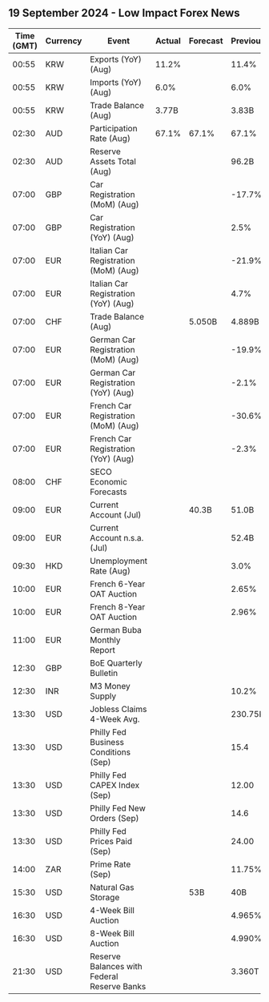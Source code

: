 ## 19 September 2024 - Low Impact Forex News

| Time (GMT) | Currency | Event | Actual | Forecast | Previous |
|------|----------|-------|--------|----------|----------|
| 00:55 | KRW | Exports (YoY) (Aug) | 11.2% |  | 11.4% |
| 00:55 | KRW | Imports (YoY) (Aug) | 6.0% |  | 6.0% |
| 00:55 | KRW | Trade Balance (Aug) | 3.77B |  | 3.83B |
| 02:30 | AUD | Participation Rate (Aug) | 67.1% | 67.1% | 67.1% |
| 02:30 | AUD | Reserve Assets Total (Aug) |  |  | 96.2B |
| 07:00 | GBP | Car Registration (MoM) (Aug) |  |  | -17.7% |
| 07:00 | GBP | Car Registration (YoY) (Aug) |  |  | 2.5% |
| 07:00 | EUR | Italian Car Registration (MoM) (Aug) |  |  | -21.9% |
| 07:00 | EUR | Italian Car Registration (YoY) (Aug) |  |  | 4.7% |
| 07:00 | CHF | Trade Balance (Aug) |  | 5.050B | 4.889B |
| 07:00 | EUR | German Car Registration (MoM) (Aug) |  |  | -19.9% |
| 07:00 | EUR | German Car Registration (YoY) (Aug) |  |  | -2.1% |
| 07:00 | EUR | French Car Registration (MoM) (Aug) |  |  | -30.6% |
| 07:00 | EUR | French Car Registration (YoY) (Aug) |  |  | -2.3% |
| 08:00 | CHF | SECO Economic Forecasts |  |  |  |
| 09:00 | EUR | Current Account (Jul) |  | 40.3B | 51.0B |
| 09:00 | EUR | Current Account n.s.a. (Jul) |  |  | 52.4B |
| 09:30 | HKD | Unemployment Rate (Aug) |  |  | 3.0% |
| 10:00 | EUR | French 6-Year OAT Auction |  |  | 2.65% |
| 10:00 | EUR | French 8-Year OAT Auction |  |  | 2.96% |
| 11:00 | EUR | German Buba Monthly Report |  |  |  |
| 12:30 | GBP | BoE Quarterly Bulletin |  |  |  |
| 12:30 | INR | M3 Money Supply |  |  | 10.2% |
| 13:30 | USD | Jobless Claims 4-Week Avg. |  |  | 230.75K |
| 13:30 | USD | Philly Fed Business Conditions (Sep) |  |  | 15.4 |
| 13:30 | USD | Philly Fed CAPEX Index (Sep) |  |  | 12.00 |
| 13:30 | USD | Philly Fed New Orders (Sep) |  |  | 14.6 |
| 13:30 | USD | Philly Fed Prices Paid (Sep) |  |  | 24.00 |
| 14:00 | ZAR | Prime Rate (Sep) |  |  | 11.75% |
| 15:30 | USD | Natural Gas Storage |  | 53B | 40B |
| 16:30 | USD | 4-Week Bill Auction |  |  | 4.965% |
| 16:30 | USD | 8-Week Bill Auction |  |  | 4.990% |
| 21:30 | USD | Reserve Balances with Federal Reserve Banks |  |  | 3.360T |
